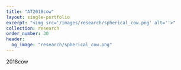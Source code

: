 ```yaml
---
title: "AT2018cow"
layout: single-portfolio
excerpt: "<img src='/images/research/spherical_cow.png' alt=''>"
collection: research
order_number: 30
header: 
  og_image: "research/spherical_cow.png"
---
```



2018cow
